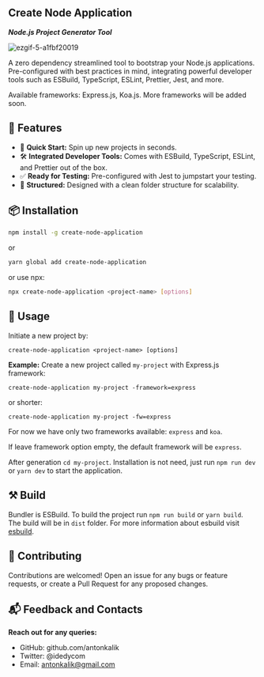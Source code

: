 ## Create Node Application

**_Node.js Project Generator Tool_**

![ezgif-5-a1fbf20019](https://github.com/antonkalik/create-node-application/assets/8144055/0048c580-97f5-4a14-aedb-fbd316b40071)

A zero dependency streamlined tool to bootstrap your Node.js applications. Pre-configured with best practices in mind, integrating powerful developer tools such as ESBuild, TypeScript, ESLint, Prettier, Jest, and more.

Available frameworks: Express.js, Koa.js. More frameworks will be added soon.
## 🌟 Features

- 🚀 **Quick Start:** Spin up new projects in seconds.
- 🛠️ **Integrated Developer Tools:** Comes with ESBuild, TypeScript, ESLint, and Prettier out of the box.
- ✅ **Ready for Testing:** Pre-configured with Jest to jumpstart your testing.
- 📂 **Structured:** Designed with a clean folder structure for scalability.


## 📦 Installation

```bash
npm install -g create-node-application
```

or

```bash
yarn global add create-node-application
```

or use npx:

```bash
npx create-node-application <project-name> [options]
```

## 🚀 Usage

Initiate a new project by:

```angular2html
create-node-application <project-name> [options]
```

**Example:** Create a new project called `my-project` with Express.js framework:

```angular2html
create-node-application my-project -framework=express
```

or shorter:

```angular2html
create-node-application my-project -fw=express
```

For now we have only two frameworks available: `express` and `koa`.

If leave framework option empty, the default framework will be `express`. 

After generation `cd my-project`. Installation is not need, just run `npm run dev` or `yarn dev` to start the application.

## ⚒️ Build

Bundler is ESBuild. To build the project run `npm run build` or `yarn build`. The build will be in `dist` folder. For more information about esbuild visit [esbuild](https://esbuild.github.io/).

## 🤝 Contributing

Contributions are welcomed! Open an issue for any bugs or feature requests, or create a Pull Request for any proposed changes.

## 📬 Feedback and Contacts

**Reach out for any queries:**

- GitHub: github.com/antonkalik
- Twitter: @idedycom
- Email: antonkalik@gmail.com

